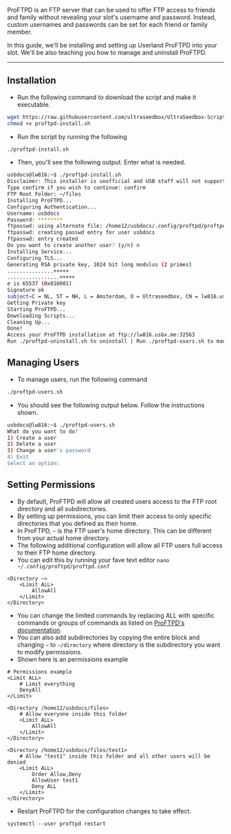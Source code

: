 ProFTPD is an FTP server that can be used to offer FTP access to friends and family without revealing your slot's username and password. Instead, custom usernames and passwords can be set for each friend or family member.

In this guide, we'll be installing and setting up Userland ProFTPD into your slot. We'll be also teaching you how to manage and uninstall ProFTPD.

***

## Installation

* Run the following command to download the script and make it executable.

```sh
wget https://raw.githubusercontent.com/ultraseedbox/UltraSeedbox-Scripts/master/ProFTPD/proftpd-install.sh
chmod +x proftpd-install.sh
```

* Run the script by running the following

```sh
./proftpd-install.sh
```

* Then, you'll see the following output. Enter what is needed.

```sh
usbdocs@lw816:~$ ./proftpd-install.sh
Disclaimer: This installer is unofficial and USB staff will not support any issues with it
Type confirm if you wish to continue: confirm
FTP Root Folder: ~/files
Installing ProFTPD...
Configuring Authentication...
Username: usbdocs
Password: ********
ftpasswd: using alternate file: /home12/usbdocs/.config/proftpd/proftpd.passwd
ftpasswd: creating passwd entry for user usbdocs
ftpasswd: entry created
Do you want to create another user? (y/n) n
Installing Service...
Configuring TLS...
Generating RSA private key, 1024 bit long modulus (2 primes)
...............+++++
.................+++++
e is 65537 (0x010001)
Signature ok
subject=C = NL, ST = NH, L = Amsterdam, O = Ultraseedbox, CN = lw816.usbx.me
Getting Private key
Starting ProFTPD...
Downloading Scripts...
Cleaning Up...
Done!
Access your ProFTPD installation at ftp://lw816.usbx.me:32563
Run ./proftpd-uninstall.sh to uninstall | Run ./proftpd-users.sh to manage users
```

## Managing Users

* To manage users, run the following command

```sh
./proftpd-users.sh
```

* You should see the following output below. Follow the instructions shown.

```sh
usbdocs@lw816:~$ ./proftpd-users.sh
What do you want to do?
1) Create a user
2) Delete a user
3) Change a user's password
4) Exit
Select an option:
```

## Setting Permissions

* By default, ProFTPD will allow all created users access to the FTP root directory and all subdirectories.
* By setting up permissions, you can limit their access to only specific directories that you defined as their home.
* In ProFTPD, `~` is the FTP user's home directory. This can be different from your actual home directory.
* The following additional configuration will allow all FTP users full access to their FTP home directory.
* You can edit this by running your fave text editor `nano ~/.config/proftpd/proftpd.conf`

```
<Directory ~>
    <Limit ALL>
        AllowAll
    </Limit>
</Directory>
```

* You can change the limited commands by replacing ALL with specific commands or groups of commands as listed on [ProFTPD's <Limit> documentation](http://www.proftpd.org/docs/howto/Limit.html).
* You can also add subdirectories by copying the entire block and changing `~` to `~/directory` where directory is the subdirectory you want to modify permissions.
* Shown here is an permissions example

```
# Permissions example
<Limit ALL>
    # Limit everything
    DenyAll
</Limit>
 
<Directory /home12/usbdocs/files>
    # Allow everyone inside this folder
    <Limit ALL>
        AllowAll
    </Limit>
</Directory>
 
<Directory /home12/usbdocs/files/test1>
    # Allow "test1" inside this folder and all other users will be denied
    <Limit ALL>
        Order Allow,Deny
        AllowUser test1
        Deny ALL
    </Limit>
</Directory>
```

* Restart ProFTPD for the configuration changes to take effect.

```
systemctl --user proftpd restart
```